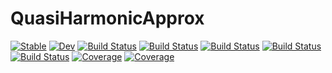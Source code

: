# QuasiHarmonicApprox

[![Stable](https://img.shields.io/badge/docs-stable-blue.svg)](https://MineralsCloud.github.io/QuasiHarmonicApprox.jl/stable)
[![Dev](https://img.shields.io/badge/docs-dev-blue.svg)](https://MineralsCloud.github.io/QuasiHarmonicApprox.jl/dev)
[![Build Status](https://github.com/MineralsCloud/QuasiHarmonicApprox.jl/workflows/CI/badge.svg)](https://github.com/MineralsCloud/QuasiHarmonicApprox.jl/actions)
[![Build Status](https://travis-ci.com/MineralsCloud/QuasiHarmonicApprox.jl.svg?branch=master)](https://travis-ci.com/MineralsCloud/QuasiHarmonicApprox.jl)
[![Build Status](https://ci.appveyor.com/api/projects/status/github/singularitti/QuasiHarmonicApprox.jl?svg=true)](https://ci.appveyor.com/project/singularitti/QuasiHarmonicApprox-jl)
[![Build Status](https://cloud.drone.io/api/badges/MineralsCloud/QuasiHarmonicApprox.jl/status.svg)](https://cloud.drone.io/MineralsCloud/QuasiHarmonicApprox.jl)
[![Build Status](https://api.cirrus-ci.com/github/MineralsCloud/QuasiHarmonicApprox.jl.svg)](https://cirrus-ci.com/github/MineralsCloud/QuasiHarmonicApprox.jl)
[![Coverage](https://codecov.io/gh/MineralsCloud/QuasiHarmonicApprox.jl/branch/master/graph/badge.svg)](https://codecov.io/gh/MineralsCloud/QuasiHarmonicApprox.jl)
[![Coverage](https://coveralls.io/repos/github/MineralsCloud/QuasiHarmonicApprox.jl/badge.svg?branch=master)](https://coveralls.io/github/MineralsCloud/QuasiHarmonicApprox.jl?branch=master)

